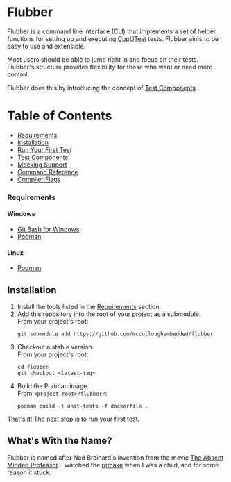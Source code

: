 # Flubber

Flubber is a command line interface (CLI) that implements a set of helper functions for setting up and executing [CppUTest](https://cpputest.github.io/) tests.
Flubber aims to be easy to use and extensible.

Most users should be able to jump right in and focus on their tests.
Flubber's structure provides flexibility for those who want or need more control.

Flubber does this by introducing the concept of [Test Components](./docs/test-components.md).

# Table of Contents
* [Requirements](#Requirements)
* [Installation](#Installation)
* [Run Your First Test](./docs/first-test.md)
* [Test Components](./docs/test-components.md)
* [Mocking Support](./docs/mocking-support.md)
* [Command Reference](./docs/command-reference.md)
* [Compiler Flags](./docs/compiler-flags.md)

### Requirements

#### Windows
* [Git Bash for Windows](https://git-scm.com/downloads)
* [Podman](https://podman.io/)

#### Linux
* [Podman](https://podman.io/)

## Installation
1. Install the tools listed in the [Requirements](#Requirements) section.
2. Add this repository into the root of your project as a submodule.\
From your project's root:
    ````console
    git submodule add https://github.com/mcculloughembedded/flubber
    `````
3. Checkout a stable version.\
    From your project's root:
    ````console
    cd flubber
    git checkout <latest-tag>
    `````
4. Build the Podman image.\
    From `<project-root>/flubber/`:
    ````console
    podman build -t unit-tests -f dockerfile .
    `````

That's it!
The next step is to [run your first test](./docs/first-test.md).

## What's With the Name?
Flubber is named after Ned Brainard's invention from the movie [The Absent Minded Professor](https://en.wikipedia.org/wiki/The_Absent-Minded_Professor).
I watched the [remake](https://en.wikipedia.org/wiki/Flubber_(film)) when I was a child, and for some reason it stuck.
